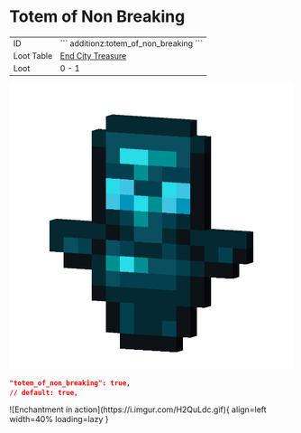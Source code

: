 # Totem of Non Breaking
<div class="combi" markdown>
<div class="divthing">
<table class="tablething">
    <tbody>
        <tr>
            <td class="first-column">ID</td>
            <td class="second-column">
            ```
            additionz:totem_of_non_breaking
            ```
            </td>
        </tr>
        <tr id="linear-top">
            <td class="first-column">Loot Table</td>
            <td class="second-column"><a href="https://minecraft.fandom.com/wiki/End_City#Loot" target="_blank">End City Treasure</a></td>
        </tr>
        <tr id="linear-top">
            <td class="first-column">Loot</td>
            <td class="second-column">0 - 1</td>
        </tr>
    </tbody>
</table>
</div>
<div>
<img src="../../../../assets/additionz/items/totem_of_non_breaking.png" loading="lazy" />
</div>
</div>

```json
"totem_of_non_breaking": true,
// default: true,
```
<div class="result" markdown>
![Enchantment in action](https://i.imgur.com/H2QuLdc.gif){ align=left width=40% loading=lazy }
</div>